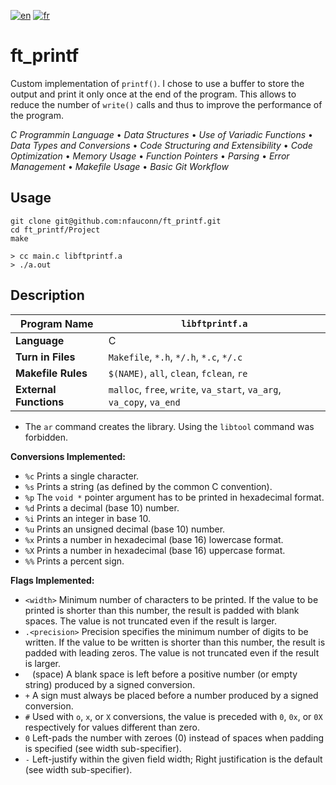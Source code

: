 [![en](https://img.shields.io/badge/lang-en-pink.svg)](https://github.com/nfauconn/ft_printf/blob/master/README.md)
[![fr](https://img.shields.io/badge/lang-fr-purple.svg)](https://github.com/nfauconn/ft_printf/blob/master/README.fr.md)

# ft_printf

Custom implementation of `printf()`. I chose to use a buffer to store the output and print it only once at the end of the program. This allows to reduce the number of `write()` calls and thus to improve the performance of the program.

*C Programmin Language* • *Data Structures* • *Use of Variadic Functions* • *Data Types and Conversions* • *Code Structuring and Extensibility* • *Code Optimization* • *Memory Usage* • *Function Pointers* • *Parsing* • *Error Management* • *Makefile Usage* • *Basic Git Workflow*

## Usage

```shell
git clone git@github.com:nfauconn/ft_printf.git
cd ft_printf/Project
make
```

``` shell
> cc main.c libftprintf.a
> ./a.out
```

## Description

**Program Name** | `libftprintf.a`
| -- | -- |
**Language** | C
**Turn in Files** | `Makefile`, `*.h`, `*/.h`, `*.c`, `*/.c`
**Makefile Rules** | `$(NAME)`, `all`, `clean`, `fclean`, `re`
**External Functions** | `malloc`, `free`, `write`, `va_start`, `va_arg`, `va_copy`, `va_end`

- The `ar` command creates the library. Using the `libtool` command was forbidden.

**Conversions Implemented:**

- `%c` Prints a single character.
- `%s` Prints a string (as defined by the common C convention).
- `%p` The `void *` pointer argument has to be printed in hexadecimal format.
- `%d` Prints a decimal (base 10) number.
- `%i` Prints an integer in base 10.
- `%u` Prints an unsigned decimal (base 10) number.
- `%x` Prints a number in hexadecimal (base 16) lowercase format.
- `%X` Prints a number in hexadecimal (base 16) uppercase format.
- `%%` Prints a percent sign.

**Flags Implemented:**
- `<width>` Minimum number of characters to be printed. If the value to be printed is shorter than this number, the result is padded with blank spaces. The value is not truncated even if the result is larger.
- `.<precision>` Precision specifies the minimum number of digits to be written. If the value to be written is shorter than this number, the result is padded with leading zeros. The value is not truncated even if the result is larger.
- ` ` (space) A blank space is left before a positive number (or empty string) produced by a signed conversion.
- `+` A sign must always be placed before a number produced by a signed conversion.
- `#` Used with `o`, `x`, or `X` conversions, the value is preceded with `0`, `0x`, or `0X` respectively for values different than zero.
- `0` Left-pads the number with zeroes (0) instead of spaces when padding is specified (see width sub-specifier).
- `-` Left-justify within the given field width; Right justification is the default (see width sub-specifier).

